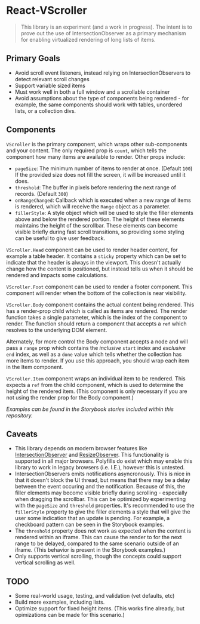 # React-VScroller

> This library is an experiment (and a work in progress). The intent is to prove out the use of IntersectionObserver as a primary mechanism for enabling virtualized rendering of long lists of items.

## Primary Goals

- Avoid scroll event listeners, instead relying on IntersectionObservers to detect relevant scroll changes
- Support variable sized items
- Must work well in both a full window and a scrollable container
- Avoid assumptions about the type of components being rendered - for example, the same components should work with tables, unordered lists, or a collection divs.

## Components

`VScroller` is the primary component, which wraps other sub-components and your content. The only required prop is `count`, which tells the component how many items are available to render. Other props include:

- `pageSize`: The minimum number of items to render at once. (Default `100`) If the provided size does not fill the screen, it will be increased until it does.
- `threshold`: The buffer in pixels before rendering the next range of records. (Default `300`)
- `onRangeChanged`: Callback which is executed when a new range of items is rendered, which will receive the `Range` object as a parameter.
- `fillerStyle`: A style object which will be used to style the filler elements above and below the rendered portion. The height of these elements maintains the height of the scrollbar. These elements can become visible briefly during fast scroll transitions, so providing some styling can be useful to give user feedback.

`VScroller.Head` component can be used to render header content, for example a table header. It contains a `sticky` property which can be set to indicate that the header is always in the viewport. This doesn't actually change how the content is positioned, but instead tells us when it should be rendered and impacts some calculations.

`VScroller.Foot` component can be used to render a footer component. This component will render when the bottom of the collection is near visibility.

`VScroller.Body` component contains the actual content being rendered. This has a render-prop child which is called as items are rendered. The render function takes a single parameter, which is the index of the component to render. The function should return a component that accepts a `ref` which resolves to the underlying DOM element.

Alternately, for more control the Body component accepts a node and will pass a `range` prop which contains the _inclusive_ `start` index and _exclusive_ `end` index, as well as a `done` value which tells whether the collection has more items to render. If you use this approach, you should wrap each item in the Item component.

`VScroller.Item` component wraps an individual item to be rendered. This expects a `ref` from the child component, which is used to determine the height of the rendered item. (This component is only necessary if you are not using the render prop for the Body component.)

_Examples can be found in the Storybook stories included within this repository._

## Caveats

- This library depends on modern browser features like [IntersectionObserver](https://caniuse.com/#feat=intersectionobserver) and [ResizeObserver](https://caniuse.com/#feat=resizeobserver). This functionality is supported in all major browsers. Polyfills do exist which may enable this library to work in legacy browsers (i.e. I.E.), however this is untested.
- IntersectionObservers emits notifications asyncronously. This is nice in that it doesn't block the UI thread, but means that there may be a delay between the event occuring and the notification. Because of this, the filler elements may become visible briefly during scrolling - especially when dragging the scrollbar. This can be optimized by experimenting with the `pageSize` and `threshold` properties. It's recommended to use the `fillerStyle` property to give the filler elements a style that will give the user some indication that an update is pending. For example, a checkboard pattern can be seen in the Storybook examples.
- The `threshold` property does not work as expected when the content is rendered within an iframe. This can cause the render to for the next range to be delayed, compared to the same scenario outside of an iframe. (This behavior is present in the Storybook examples.)
- Only supports vertical scrolling, though the concepts could support vertical scrolling as well.

## TODO

- Some real-world usage, testing, and validation (vet defaults, etc)
- Build more examples, including lists.
- Optimize support for fixed height items. (This works fine already, but opimizations can be made for this scenario.)
